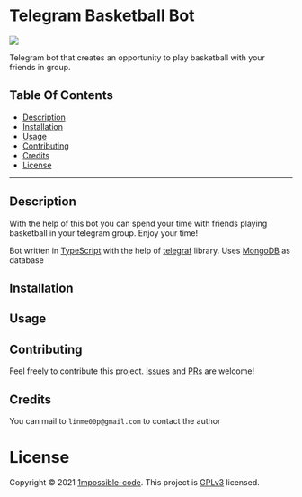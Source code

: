 # Telegram Basketball Bot

![](https://img.shields.io/github/license/1mpossible-code/telegram-basketball-bot?color=green)

Telegram bot that creates an opportunity to play basketball with your friends in group.

## Table Of Contents

* [Description](#description)
* [Installation](#installation)
* [Usage](#usage)
* [Contributing](#contributing)
* [Credits](#credits)
* [License](#license)

----

## Description

With the help of this bot you can spend your time with friends
playing basketball in your telegram group. Enjoy your time!

Bot written in [TypeScript](https://www.typescriptlang.org/) with the help of [telegraf](https://telegraf.js.org/)
library. Uses [MongoDB](https://www.mongodb.com/) as database

## Installation

## Usage

## Contributing

Feel freely to contribute this project. [Issues](https://github.com/1mpossible-code/telegram-basketball-bot/issues)
and [PRs](https://github.com/1mpossible-code/telegram-basketball-bot/pulls) are welcome!

## Credits

You can mail to `linme00p@gmail.com` to contact the author

# License

Copyright © 2021 [1mpossible-code](https://github.com/1mpossible-code). This project
is [GPLv3](https://www.https://www.gnu.org/licenses/gpl-3.0.htmlgnu.org/licenses/gpl-3.0) licensed.
